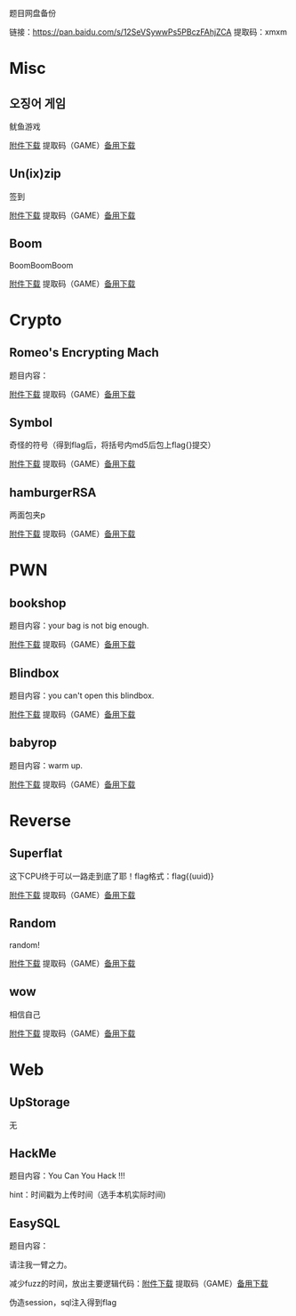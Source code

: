 题目网盘备份

链接：https://pan.baidu.com/s/12SeVSywwPs5PBczFAhjZCA 
提取码：xmxm

# Misc

## **오징어 게임**

鱿鱼游戏

[附件下载](https://pan.baidu.com/s/1cSBAwTBX9K5FL-BFd7V4SQ) 提取码（GAME）[备用下载](https://share.weiyun.com/zehYYFIt)

## **Un(ix)zip**

签到

[附件下载](https://pan.baidu.com/s/1RX22QORIVCsLfMZSi_i1bg) 提取码（GAME）[备用下载](https://share.weiyun.com/Hq2dOcPD)

## **Boom**

BoomBoomBoom

[附件下载](https://pan.baidu.com/s/1w29Zo8Sl-qRV2a76tpA5OA) 提取码（GAME）[备用下载](https://share.weiyun.com/Mzd2skVi)

# Crypto

## **Romeo's Encrypting Mach**

题目内容：

[附件下载](https://pan.baidu.com/s/15mWuhWjLeKwgLgKAF-ff3g) 提取码（GAME）[备用下载](https://share.weiyun.com/YUBUPOz9)

## **Symbol**

奇怪的符号（得到flag后，将括号内md5后包上flag{}提交）

[附件下载](https://pan.baidu.com/s/1ain3ztKD6PgRc9K4nO4MbQ) 提取码（GAME）[备用下载](https://share.weiyun.com/0jtdEblD)

## **hamburgerRSA**

两面包夹p

[附件下载](https://pan.baidu.com/s/1aELhmtjrtbj6Ya6Qehd3XA) 提取码（GAME）[备用下载](https://share.weiyun.com/OGoI2mR3)

# PWN

## **bookshop**

题目内容：your bag is not big enough.

[附件下载](https://pan.baidu.com/s/1AeVOShXXxDke7lTfJryTJQ) 提取码（GAME）[备用下载](https://share.weiyun.com/EMPWAlf5)

## **Blindbox**

题目内容：you can't open this blindbox.

[附件下载](https://pan.baidu.com/s/1Y-Mf7L_WCqqwyfmG6IDykQ) 提取码（GAME）[备用下载](https://share.weiyun.com/fLB2Y93p)

## **babyrop**

题目内容：warm up.

[附件下载](https://pan.baidu.com/s/1COItYATpb0tC180pjGim2g) 提取码（GAME）[备用下载](https://share.weiyun.com/UkqjIb5E)

# Reverse

## **Superflat**

这下CPU终于可以一路走到底了耶！flag格式：flag{(uuid)}

[附件下载](https://pan.baidu.com/s/19tlea2Nq5w8keMkliBE9wg) 提取码（GAME）[备用下载](https://share.weiyun.com/0R66ALRO)

## **Random**

random!

[附件下载](https://pan.baidu.com/s/1zqnQVGHn_NlDQ5X6h8IxeA) 提取码（GAME）[备用下载](https://share.weiyun.com/dYVdCjpS)

## **wow**

相信自己

[附件下载](https://pan.baidu.com/s/1QVC3WCif3PQHEcMSnmDEMA) 提取码（GAME）[备用下载](https://share.weiyun.com/krPdFt22)

# Web

## **UpStorage**

无

## **HackMe**

题目内容：You Can You Hack !!!

hint：时间戳为上传时间（选手本机实际时间)

## **EasySQL**

题目内容：

请注我一臂之力。

减少fuzz的时间，放出主要逻辑代码：[附件下载](https://pan.baidu.com/s/18xkodQuj50Panw91gu6UWg) 提取码（GAME）[备用下载](https://share.weiyun.com/RLAs3nrl)

伪造session，sql注入得到flag

